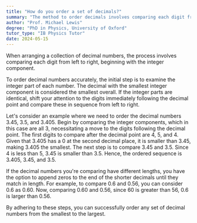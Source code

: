 ```yaml
---
title: "How do you order a set of decimals?"
summary: "The method to order decimals involves comparing each digit from left to right, beginning with the whole number part."
author: "Prof. Michael Lewis"
degree: "PhD in Physics, University of Oxford"
tutor_type: "IB Physics Tutor"
date: 2024-05-15
---
```


When arranging a collection of decimal numbers, the process involves comparing each digit from left to right, beginning with the integer component. 

To order decimal numbers accurately, the initial step is to examine the integer part of each number. The decimal with the smallest integer component is considered the smallest overall. If the integer parts are identical, shift your attention to the digits immediately following the decimal point and compare these in sequence from left to right.

Let's consider an example where we need to order the decimal numbers $3.45$, $3.5$, and $3.405$. Begin by comparing the integer components, which in this case are all $3$, necessitating a move to the digits following the decimal point. The first digits to compare after the decimal point are $4$, $5$, and $4$. Given that $3.405$ has a $0$ at the second decimal place, it is smaller than $3.45$, making $3.405$ the smallest. The next step is to compare $3.45$ and $3.5$. Since $4$ is less than $5$, $3.45$ is smaller than $3.5$. Hence, the ordered sequence is $3.405$, $3.45$, and $3.5$.

If the decimal numbers you're comparing have different lengths, you have the option to append zeros to the end of the shorter decimals until they match in length. For example, to compare $0.6$ and $0.56$, you can consider $0.6$ as $0.60$. Now, comparing $0.60$ and $0.56$, since $60$ is greater than $56$, $0.6$ is larger than $0.56$.

By adhering to these steps, you can successfully order any set of decimal numbers from the smallest to the largest.
    